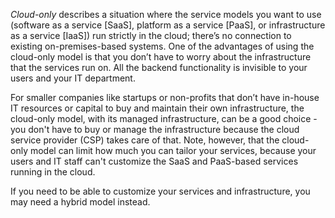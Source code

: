 *Cloud-only* describes a situation where the service models you want to use (software as a service [SaaS], platform as a service [PaaS], or infrastructure as a service [IaaS]) run strictly in the cloud; there’s no connection to existing on-premises-based systems. One of the advantages of using the cloud-only model is that you don’t have to worry about the infrastructure that the services run on. All the backend functionality is invisible to your users and your IT department.

For smaller companies like startups or non-profits that don’t have in-house IT resources or capital to buy and maintain their own infrastructure, the cloud-only model, with its managed infrastructure, can be a good choice - you don't have to buy or manage the infrastructure because the cloud service provider (CSP) takes care of that. Note, however, that the cloud-only model can limit how much you can tailor your services, because your users and IT staff can't customize the SaaS and PaaS-based services running in the cloud.

If you need to be able to customize your services and infrastructure, you may need a hybrid model instead. 
